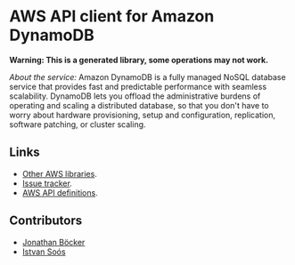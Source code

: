 # AWS API client for Amazon DynamoDB

**Warning: This is a generated library, some operations may not work.**

*About the service:*
Amazon DynamoDB is a fully managed NoSQL database service that provides fast
and predictable performance with seamless scalability. DynamoDB lets you
offload the administrative burdens of operating and scaling a distributed
database, so that you don't have to worry about hardware provisioning, setup
and configuration, replication, software patching, or cluster scaling.

## Links

- [Other AWS libraries](https://github.com/agilord/aws_client/tree/master/generated).
- [Issue tracker](https://github.com/agilord/aws_client/issues).
- [AWS API definitions](https://github.com/aws/aws-sdk-js/tree/master/apis).

## Contributors

- [Jonathan Böcker](https://github.com/Schwusch)
- [Istvan Soós](https://github.com/isoos)

